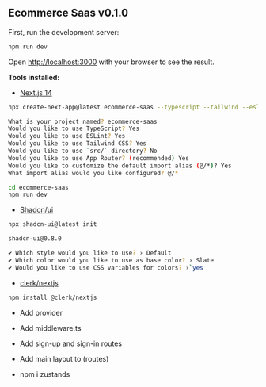 ## Ecommerce Saas v0.1.0

First, run the development server:

```bash
npm run dev
```

Open [http://localhost:3000](http://localhost:3000) with your browser to see the result.


**Tools installed:**

* [Next.js 14](https://nextjs.org/)

```bash
npx create-next-app@latest ecommerce-saas --typescript --tailwind --eslint
```

```bash
What is your project named? ecommerce-saas
Would you like to use TypeScript? Yes
Would you like to use ESLint? Yes
Would you like to use Tailwind CSS? Yes
Would you like to use `src/` directory? No
Would you like to use App Router? (recommended) Yes
Would you like to customize the default import alias (@/*)? Yes
What import alias would you like configured? @/*

cd ecommerce-saas
npm run dev
```

* [Shadcn/ui](https://ui.shadcn.com/)

```bash
npx shadcn-ui@latest init
```

```bash
shadcn-ui@0.8.0

✔ Which style would you like to use? › Default
✔ Which color would you like to use as base color? › Slate
✔ Would you like to use CSS variables for colors? ›`yes
```

* [clerk/nextjs](https://clerk.com/)

```bash
npm install @clerk/nextjs
```

* Add provider
* Add middleware.ts
* Add sign-up and sign-in routes
* Add main layout to (routes)

* npm i zustands